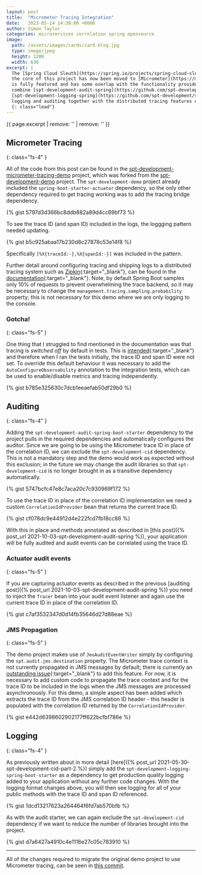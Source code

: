 ```yaml
---
layout: post
title:  "Micrometer Tracing Integration"
date:   2023-05-14 14:30:00 +0000
author: Simon Taylor
categories: microservices correlation spring opensource
image:
  path: /assets/images/cards/card-blog.jpg
  type: image/jpeg
  height: 1200
  width: 630
excerpt: |
  The [Spring Cloud Sleuth](https://spring.io/projects/spring-cloud-sleuth){:target="_blank"} project provided functionality for distributed tracing; 
  the core of this project has now been moved to [Micrometer](https://micrometer.io/){:target="_blank"}. The distributed tracing provided by Micrometer
  is fully featured and has some overlap with the functionality provided by the spt-development-cid-* projects. In this post I will demonstrate how to 
  combine [spt-development-audit-spring](https://github.com/spt-development/spt-development-audit-spring) and 
  [spt-development-logging-spring](https://github.com/spt-development/spt-development-logging-spring) with Micrometer to get production quality
  logging and auditing together with the distributed tracing features of Micrometer.
  {: class="lead"}
---
```

{{ page.excerpt | remove: '<span class="d-inline d-md-none d-xl-inline">' | remove: '</span>' }}

## Micrometer Tracing
{: class="fs-4" }

All of the code from this post can be found in the 
[spt-development-micrometer-tracing-demo](https://github.com/spt-development/spt-development-micrometer-tracing-demo) project, which was forked
from the [spt-development-demo](https://github.com/spt-development/spt-development-demo) project. The `spt-development-demo` project already included 
the `spring-boot-starter-actuator` dependency, so the only other dependency required to get tracing working was to add the tracing bridge dependency.

{% gist 5797d3d366bc8ddb882a89d4cc69bf73 %}

To see the trace ID (and span ID) included in the logs, the loggging pattern needed updating.

{% gist b5c925abaa17b230d8c27878c53e14f8 %}

Specifically `[%X{traceId:-},%X{spanId:-}]` was included in the pattern.

Further detail around configuring tracing and shipping logs to a distributed tracing system such as
[Zipkin](https://zipkin.io/){:target="_blank"}, can be found in the
[documentation](https://docs.spring.io/spring-boot/docs/current/reference/htmlsingle/#actuator.micrometer-tracing){:target="_blank"}. Note, by default 
Spring Boot samples only 10% of requests to prevent overwhelming the trace backend, so it may be necessary to change the `management.tracing.sampling.probability`
property; this is not necessary for this demo where we are only logging to the console.

### Gotcha!
{: class="fs-5" }

One thing that I struggled to find mentioned in the documentation was that tracing is *switched off* by default in tests. This is 
[intended](https://github.com/spring-projects/spring-boot/issues/31308){:target="_blank"} and therefore when I ran the tests initially, the trace 
ID and span ID were <span class="fst-italic">not set</span>. To override this default behaviour it was necessary to add the `AutoConfigureObservability` 
annotation to the integration tests, which can be used to enable/disable metrics and tracing independently.

{% gist b785e325630c7dcb1eeaefab50df29b0 %}

## Auditing
{: class="fs-4" }

Adding the `spt-development-audit-spring-boot-starter` dependency to the project pulls in the required dependencies and automatically configures the
auditor. Since we are going to be using the Micrometer trace ID in place of the correlation ID, we can exclude the `spt-development-cid` 
dependency. This is not a mandatory step and the demo would work as expected without this exclusion; in the future we may change the audit 
libraries so that `spt-development-cid` is no longer brought in as a transitive dependency automatically.

{% gist 5747bcfc47e8c7aca20c7c930969f172 %}

To use the trace ID in place of the correlation ID implementation we need a custom `CorrelationIdProvider` bean that returns the current trace ID.

{% gist cf078dc9e44912d4e222fcd7fb18cc86 %}

With this in place and methods annotated as described in [this post]({% post_url 2021-10-03-spt-development-audit-spring %}), your application will be 
fully audited and audit events can be correlated using the trace ID.

### Actuator audit events
{: class="fs-5" }

If you are capturing actuator events as described in the previous [auditing post]({% post_url 2021-10-03-spt-development-audit-spring %}) you 
need to inject the `Tracer` bean into your audit event listener and again use the current trace ID in place of the correlation ID.

{% gist c7af3532347d0d14fb35646d27d88eae %}

### JMS Propagation
{: class="fs-5" }

The demo project makes use of `JmsAuditEventWriter` simply by configuring the `spt.audit.jms.destination` property. The Micrometer trace context
is not currently propagated in JMS messages by default; there is currently an 
[outstanding issue](https://github.com/spring-projects/spring-framework/issues/30335){:target="_blank"} to add this feature. For now, it is necessary 
to add custom code to propagate the trace context and for the trace ID to be included in the logs when the JMS messages are processed asynchronously. 
For this demo, a simple aspect has been added which extracts the trace ID from the JMS correlation ID header - this header is populated with
the correlation ID returned by the `CorrelationIdProvider`.

{% gist e442d6398602902177ff622bcfbf786e %}

## Logging
{: class="fs-4" }

As previously written about in more detail [here]({% post_url 2021-05-30-spt-development-cid-part-2 %}) simply add the `spt-development-logging-spring-boot-starter`
as a dependency to get production quality logging added to your application without any further code changes. With the logging format changes above, you will then
see logging for all of your public methods with the trace ID and span ID referenced.

{% gist 1dcd13217623a264464f6fd7ab570bfb %}

As with the audit starter, we can again exclude the `spt-development-cid` dependency if we want to reduce the number of libraries brought into the
project.

{% gist d7a6427a4910c4e1116e27c05c783910 %}

---

All of the changes required to migrate the original demo project to use Micrometer tracing, can be seen in 
[this commit](https://github.com/spt-development/spt-development-micrometer-tracing-demo/commit/1d9449246ecdd5f819b3d36cbc07d3e8867f34de).
